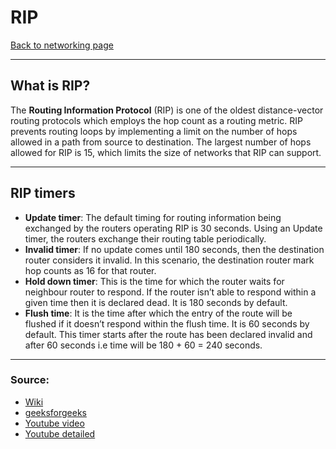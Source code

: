 # RIP
[Back to networking page](./index.md)

---

## What is RIP?
The **Routing Information Protocol** (RIP) is one of the oldest distance-vector routing protocols which employs the hop count as a routing metric. RIP prevents routing loops by implementing a limit on the number of hops allowed in a path from source to destination. The largest number of hops allowed for RIP is 15, which limits the size of networks that RIP can support.

---

## RIP timers 
- **Update timer**: The default timing for routing information being exchanged by the routers operating RIP is 30 seconds. Using an Update timer, the routers exchange their routing table periodically.
- **Invalid timer**: If no update comes until 180 seconds, then the destination router considers it invalid. In this scenario, the destination router mark hop counts as 16 for that router.
- **Hold down timer**: This is the time for which the router waits for neighbour router to respond. If the router isn’t able to respond within a given time then it is declared dead. It is 180 seconds by default.
- **Flush time**: It is the time after which the entry of the route will be flushed if it doesn’t respond within the flush time. It is 60 seconds by default. This timer starts after the route has been declared invalid and after 60 seconds i.e time will be 180 + 60 = 240 seconds.

---

### Source:
- [Wiki](https://en.wikipedia.org/wiki/Routing_Information_Protocol)
- [geeksforgeeks](https://www.geeksforgeeks.org/routing-information-protocol-rip/)
- [Youtube video](https://youtu.be/rIU2dKnPd0E)
- [Youtube detailed](https://youtu.be/pQQ5wNgbQw8)